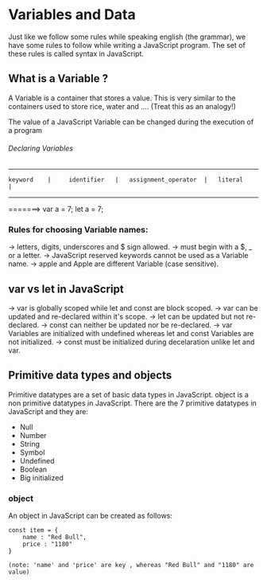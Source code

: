 # Variables and Data
Just like we follow some rules while speaking english (the grammar), we have some rules to follow while writing a JavaScript program. The set of these rules is called syntax in JavaScript.

## What is a Variable ?
A Variable is a container that stores a value. This is very similar to the containers used to store rice, water and .... (Treat this as an analogy!)

The value of a JavaScript Variable can be changed during the execution of a program

###### Declaring Variables
---------------------------------------------------------------------------
    keyword    |     identifier   |   assignment_operator  |   literal     |
---------------------------------------------------------------------------
=======>
var a = 7;
let a = 7;

### Rules for choosing Variable names:
-> letters, digits, underscores and $ sign allowed.
-> must begin with a $, _ or a letter.
-> JavaScript reserved keywords cannot be used as a Variable name.
-> apple and Apple are different Variable (case sensitive).

## var vs let in JavaScript
-> var is globally scoped while let and const are block scoped.
-> var can be updated and re-declared within it's scope.
-> let can be updated but not re-declared.
-> const can neither be updated nor be re-declared.
-> var Variables are initialized with undefined whereas let and const Variables are not initialized.
-> const must be initialized during decelaration unlike let and var.

## Primitive data types and objects
Primitive datatypes are a set of basic data types in JavaScript.
object is a non primitive datatypes in JavaScript. There are the 7 primitive datatypes in JavaScript and they are:
* Null
* Number
* String
* Symbol
* Undefined
* Boolean
* Big initialized

### object
An object in JavaScript can be created as follows:

    const item = {
        name : "Red Bull",
        price : "1180"
    }

    (note: 'name' and 'price' are key , whereas "Red Bull" and "1180" are value)